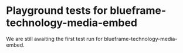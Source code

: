 # Playground tests for blueframe-technology-media-embed
We are still awaiting the first test run for blueframe-technology-media-embed.
